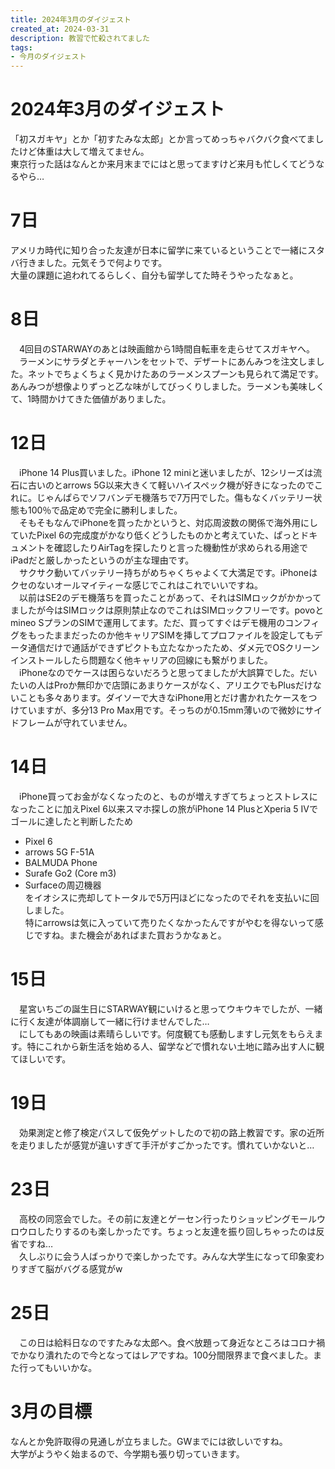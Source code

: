 ```yaml
---
title: 2024年3月のダイジェスト
created_at: 2024-03-31
description: 教習で忙殺されてました
tags:
- 今月のダイジェスト
---
```


# 2024年3月のダイジェスト
「初スガキヤ」とか「初すたみな太郎」とか言ってめっちゃバクバク食べてましたけど体重は大して増えてません。<br>
東京行った話はなんとか来月末までにはと思ってますけど来月も忙しくてどうなるやら…

# 7日
アメリカ時代に知り合った友達が日本に留学に来ているということで一緒にスタバ行きました。元気そうで何よりです。<br>
大量の課題に追われてるらしく、自分も留学してた時そうやったなぁと。

# 8日
　4回目のSTARWAYのあとは映画館から1時間自転車を走らせてスガキヤへ。<br>
　ラーメンにサラダとチャーハンをセットで、デザートにあんみつを注文しました。ネットでちょくちょく見かけたあのラーメンスプーンも見られて満足です。あんみつが想像よりずっと乙な味がしてびっくりしました。ラーメンも美味しくて、1時間かけてきた価値がありました。
# 12日
　iPhone 14 Plus買いました。iPhone 12 miniと迷いましたが、12シリーズは流石に古いのとarrows 5G以来大きくて軽いハイスペック機が好きになったのでこれに。じゃんぱらでソフバンデモ機落ちで7万円でした。傷もなくバッテリー状態も100％で品定めで完全に勝利しました。<br>
　そもそもなんでiPhoneを買ったかというと、対応周波数の関係で海外用にしていたPixel 6の完成度がかなり低くどうしたものかと考えていた、ぱっとドキュメントを確認したりAirTagを探したりと言った機動性が求められる用途でiPadだと厳しかったというのが主な理由です。<br>
　サクサク動いてバッテリー持ちがめちゃくちゃよくて大満足です。iPhoneはクセのないオールマイティーな感じでこれはこれでいいですね。<br>
　以前はSE2のデモ機落ちを買ったことがあって、それはSIMロックがかかってましたが今はSIMロックは原則禁止なのでこれはSIMロックフリーです。povoとmineo SプランのSIMで運用してます。ただ、買ってすぐはデモ機用のコンフィグをもったままだったのか他キャリアSIMを挿してプロファイルを設定してもデータ通信だけで通話ができずピクトも立たなかったため、ダメ元でOSクリーンインストールしたら問題なく他キャリアの回線にも繋がりました。<br>
　iPhoneなのでケースは困らないだろうと思ってましたが大誤算でした。だいたいの人はProか無印かで店頭にあまりケースがなく、アリエクでもPlusだけないことも多々あります。ダイソーで大きなiPhone用とだけ書かれたケースをつけていますが、多分13 Pro Max用です。そっちのが0.15mm薄いので微妙にサイドフレームが守れていません。

# 14日
　iPhone買ってお金がなくなったのと、ものが増えすぎてちょっとストレスになったことに加えPixel 6以来スマホ探しの旅がiPhone 14 PlusとXperia 5 IVでゴールに達したと判断したため
- Pixel 6
- arrows 5G F-51A
- BALMUDA Phone
- Surafe Go2 (Core m3)
- Surfaceの周辺機器　<br>
をイオシスに売却してトータルで5万円ほどになったのでそれを支払いに回しました。<br>
特にarrowsは気に入っていて売りたくなかったんですがやむを得ないって感じですね。また機会があればまた買おうかなぁと。

# 15日
　星宮いちごの誕生日にSTARWAY観にいけると思ってウキウキでしたが、一緒に行く友達が体調崩して一緒に行けませんでした…<br>
　にしてもあの映画は素晴らしいです。何度観ても感動しますし元気をもらえます。特にこれから新生活を始める人、留学などで慣れない土地に踏み出す人に観てほしいです。

# 19日
　効果測定と修了検定パスして仮免ゲットしたので初の路上教習です。家の近所を走りましたが感覚が違いすぎて手汗がすごかったです。慣れていかないと…


# 23日
　高校の同窓会でした。その前に友達とゲーセン行ったりショッピングモールウロウロしたりするのも楽しかったです。ちょっと友達を振り回しちゃったのは反省ですね…<br>
　久しぶりに会う人ばっかりで楽しかったです。みんな大学生になって印象変わりすぎて脳がバグる感覚がw

# 25日
　この日は給料日なのですたみな太郎へ。食べ放題って身近なところはコロナ禍でかなり潰れたので今となってはレアですね。100分間限界まで食べました。また行ってもいいかな。

# 3月の目標
なんとか免許取得の見通しが立ちました。GWまでには欲しいですね。<br>
大学がようやく始まるので、今学期も張り切っていきます。
